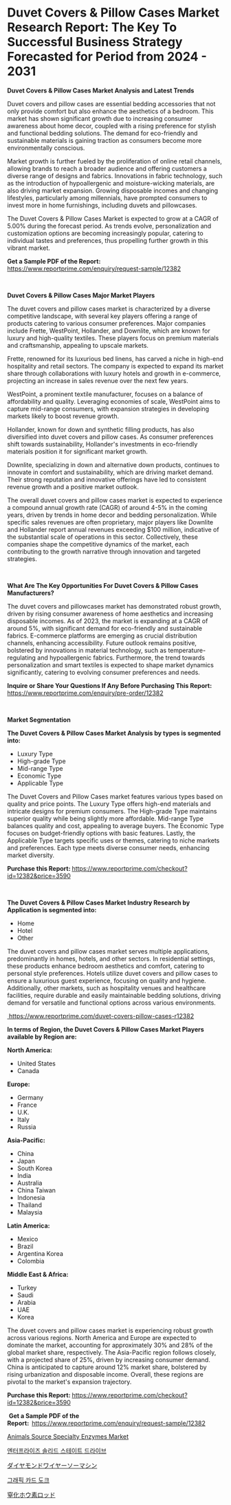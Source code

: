 <p><h1>Duvet Covers & Pillow Cases Market Research Report: The Key To Successful Business Strategy Forecasted for Period from 2024 - 2031</h1></p><p><strong>Duvet Covers & Pillow Cases Market Analysis and Latest Trends</strong></p>
<p><p>Duvet covers and pillow cases are essential bedding accessories that not only provide comfort but also enhance the aesthetics of a bedroom. This market has shown significant growth due to increasing consumer awareness about home decor, coupled with a rising preference for stylish and functional bedding solutions. The demand for eco-friendly and sustainable materials is gaining traction as consumers become more environmentally conscious.</p><p>Market growth is further fueled by the proliferation of online retail channels, allowing brands to reach a broader audience and offering customers a diverse range of designs and fabrics. Innovations in fabric technology, such as the introduction of hypoallergenic and moisture-wicking materials, are also driving market expansion. Growing disposable incomes and changing lifestyles, particularly among millennials, have prompted consumers to invest more in home furnishings, including duvets and pillowcases.</p><p>The Duvet Covers & Pillow Cases Market is expected to grow at a CAGR of 5.00% during the forecast period. As trends evolve, personalization and customization options are becoming increasingly popular, catering to individual tastes and preferences, thus propelling further growth in this vibrant market.</p></p>
<p><strong>Get a Sample PDF of the Report:&nbsp;</strong> <a href="https://www.reportprime.com/enquiry/request-sample/12382">https://www.reportprime.com/enquiry/request-sample/12382</a></p>
<p>&nbsp;</p>
<p><strong>Duvet Covers & Pillow Cases Major Market Players</strong></p>
<p><p>The duvet covers and pillow cases market is characterized by a diverse competitive landscape, with several key players offering a range of products catering to various consumer preferences. Major companies include Frette, WestPoint, Hollander, and Downlite, which are known for luxury and high-quality textiles. These players focus on premium materials and craftsmanship, appealing to upscale markets. </p><p>Frette, renowned for its luxurious bed linens, has carved a niche in high-end hospitality and retail sectors. The company is expected to expand its market share through collaborations with luxury hotels and growth in e-commerce, projecting an increase in sales revenue over the next few years.</p><p>WestPoint, a prominent textile manufacturer, focuses on a balance of affordability and quality. Leveraging economies of scale, WestPoint aims to capture mid-range consumers, with expansion strategies in developing markets likely to boost revenue growth.</p><p>Hollander, known for down and synthetic filling products, has also diversified into duvet covers and pillow cases. As consumer preferences shift towards sustainability, Hollander's investments in eco-friendly materials position it for significant market growth.</p><p>Downlite, specializing in down and alternative down products, continues to innovate in comfort and sustainability, which are driving market demand. Their strong reputation and innovative offerings have led to consistent revenue growth and a positive market outlook.</p><p>The overall duvet covers and pillow cases market is expected to experience a compound annual growth rate (CAGR) of around 4-5% in the coming years, driven by trends in home decor and bedding personalization. While specific sales revenues are often proprietary, major players like Downlite and Hollander report annual revenues exceeding $100 million, indicative of the substantial scale of operations in this sector. Collectively, these companies shape the competitive dynamics of the market, each contributing to the growth narrative through innovation and targeted strategies.</p></p>
<p>&nbsp;</p>
<p><strong>What Are The Key Opportunities For Duvet Covers & Pillow Cases Manufacturers?</strong></p>
<p><p>The duvet covers and pillowcases market has demonstrated robust growth, driven by rising consumer awareness of home aesthetics and increasing disposable incomes. As of 2023, the market is expanding at a CAGR of around 5%, with significant demand for eco-friendly and sustainable fabrics. E-commerce platforms are emerging as crucial distribution channels, enhancing accessibility. Future outlook remains positive, bolstered by innovations in material technology, such as temperature-regulating and hypoallergenic fabrics. Furthermore, the trend towards personalization and smart textiles is expected to shape market dynamics significantly, catering to evolving consumer preferences and needs.</p></p>
<p><strong>Inquire or Share Your Questions If Any Before Purchasing This Report:</strong> <a href="https://www.reportprime.com/enquiry/pre-order/12382">https://www.reportprime.com/enquiry/pre-order/12382</a></p>
<p>&nbsp;</p>
<p><strong>Market Segmentation</strong></p>
<p><strong>The Duvet Covers & Pillow Cases Market Analysis by types is segmented into:</strong></p>
<p><ul><li>Luxury Type</li><li>High-grade Type</li><li>Mid-range Type</li><li>Economic Type</li><li>Applicable Type</li></ul></p>
<p><p>The Duvet Covers and Pillow Cases market features various types based on quality and price points. The Luxury Type offers high-end materials and intricate designs for premium consumers. The High-grade Type maintains superior quality while being slightly more affordable. Mid-range Type balances quality and cost, appealing to average buyers. The Economic Type focuses on budget-friendly options with basic features. Lastly, the Applicable Type targets specific uses or themes, catering to niche markets and preferences. Each type meets diverse consumer needs, enhancing market diversity.</p></p>
<p><strong>Purchase this Report:&nbsp;</strong><a href="https://www.reportprime.com/checkout?id=12382&price=3590">https://www.reportprime.com/checkout?id=12382&price=3590</a></p>
<p>&nbsp;</p>
<p><strong>The Duvet Covers & Pillow Cases Market Industry Research by Application is segmented into:</strong></p>
<p><ul><li>Home</li><li>Hotel</li><li>Other</li></ul></p>
<p><p>The duvet covers and pillow cases market serves multiple applications, predominantly in homes, hotels, and other sectors. In residential settings, these products enhance bedroom aesthetics and comfort, catering to personal style preferences. Hotels utilize duvet covers and pillow cases to ensure a luxurious guest experience, focusing on quality and hygiene. Additionally, other markets, such as hospitality venues and healthcare facilities, require durable and easily maintainable bedding solutions, driving demand for versatile and functional options across various environments.</p></p>
<p><a href="https://www.reportprime.com/duvet-covers-pillow-cases-r12382">&nbsp;https://www.reportprime.com/duvet-covers-pillow-cases-r12382</a></p>
<p><strong>In terms of Region, the Duvet Covers & Pillow Cases Market Players available by Region are:</strong></p>
<p>
    <p> <strong> North America: </strong>
        <ul>
            <li>United States</li>
            <li>Canada</li>
        </ul>
        </p> 
    <p> <strong> Europe: </strong>
        <ul>
            <li>Germany</li>
            <li>France</li>
            <li>U.K.</li>
            <li>Italy</li>
            <li>Russia</li>
        </ul>
        </p> 
    <p> <strong> Asia-Pacific: </strong>
        <ul>
            <li>China</li>
            <li>Japan</li>
            <li>South Korea</li>
            <li>India</li>
            <li>Australia</li>
            <li>China Taiwan</li>
            <li>Indonesia</li>
            <li>Thailand</li>
            <li>Malaysia</li>
        </ul>
        </p> 
    <p> <strong> Latin America: </strong>
        <ul>
            <li>Mexico</li>
            <li>Brazil</li>
            <li>Argentina Korea</li>
            <li>Colombia</li>
        </ul>
        </p> 
    <p> <strong> Middle East & Africa: </strong>
        <ul>
            <li>Turkey</li>
            <li>Saudi</li>
            <li>Arabia</li>
            <li>UAE</li>
            <li>Korea</li>
        </ul>
    </p>
    </p>
<p><p>The duvet covers and pillow cases market is experiencing robust growth across various regions. North America and Europe are expected to dominate the market, accounting for approximately 30% and 28% of the global market share, respectively. The Asia-Pacific region follows closely, with a projected share of 25%, driven by increasing consumer demand. China is anticipated to capture around 12% market share, bolstered by rising urbanization and disposable income. Overall, these regions are pivotal to the market's expansion trajectory.</p></p>
<p><strong>Purchase this Report: </strong><a href="https://www.reportprime.com/checkout?id=12382&price=3590">https://www.reportprime.com/checkout?id=12382&price=3590</a></p>
<p>&nbsp;<strong>Get a Sample PDF of the Report:&nbsp;&nbsp;</strong><a href="https://www.reportprime.com/enquiry/request-sample/12382">https://www.reportprime.com/enquiry/request-sample/12382</a></p>
<p><strong></strong></p>
<p><p><a href="https://issuu.com/reportprime-2/docs/animals-source-specialty-enzymes-ma_bc6c31f4975141">Animals Source Specialty Enzymes Market</a></p><p><a href="https://medium.com/@ayesakhan333/%EC%84%B1%EC%9E%A5-%EC%9E%A0%EC%9E%AC%EB%A0%A5-%EB%B0%9Cunlocking-2024%EB%85%84%EB%B6%80%ED%84%B0-2031%EB%85%84%EA%B9%8C%EC%A7%80%EC%9D%98-%EA%B8%B0%EC%97%85-ssd-%EC%8B%9C%EC%9E%A5%EC%97%90-%EB%8C%80%ED%95%9C-%EC%8B%9C%EC%9E%A5-%EC%A0%84%EB%9E%B5-%EB%B6%84%EC%84%9D-%EC%A0%84%EB%A7%9D-6b78a26f140c">엔터프라이즈 솔리드 스테이트 드라이브</a></p><p><a href="https://medium.com/@lenorakris2023/%E3%83%80%E3%82%A4%E3%83%A4%E3%83%A2%E3%83%B3%E3%83%89%E3%83%AF%E3%82%A4%E3%83%A4%E3%83%BC%E3%82%BD%E3%83%BC%E6%A9%9F%E5%B8%82%E5%A0%B4-2024%E5%B9%B4%E3%81%8B%E3%82%892031%E5%B9%B4%E3%81%BE%E3%81%A7%E3%81%AE%E3%82%B0%E3%83%AD%E3%83%BC%E3%83%90%E3%83%AB%E5%B8%82%E5%A0%B4%E3%81%AE%E6%B4%9E%E5%AF%9F%E3%81%A8%E8%B2%A9%E5%A3%B2%E3%83%88%E3%83%AC%E3%83%B3%E3%83%89-b2e62164cc6c">ダイヤモンドワイヤーソーマシン</a></p><p><a href="https://medium.com/@ayesakhan333/%EA%B7%B8%EB%9E%98%ED%94%BD-%EC%B9%B4%EB%93%9C-%EB%8F%85-%EC%8B%9C%EC%9E%A5-%EC%A0%84%EB%A7%9D-%EB%B0%8F-2024%EB%85%84%EB%B6%80%ED%84%B0-2031%EB%85%84%EA%B9%8C%EC%A7%80%EC%9D%98-%EC%98%88%EC%B8%A1-21f16a9bdcd7">그래픽 카드 도크</a></p><p><a href="https://medium.com/@lenorakris2023/%E3%83%9C%E3%83%AD%E3%83%B3%E3%83%8A%E3%82%A4%E3%83%88%E3%83%A9%E3%82%A4%E3%83%89%E3%83%AD%E3%83%83%E3%83%89%E5%B8%82%E5%A0%B4-2024-2031-%E6%A5%AD%E7%95%8C%E3%81%AE%E6%B4%9E%E5%AF%9F%E3%81%A8%E6%8A%95%E8%B3%87%E6%A9%9F%E4%BC%9A-65dd2edc7d8d">窒化ホウ素ロッド</a></p></p>